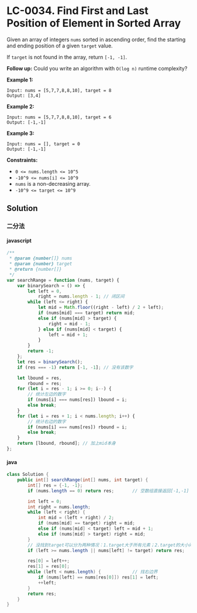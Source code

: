 # LC-0034. Find First and Last Position of Element in Sorted Array

Given an array of integers `nums` sorted in ascending order, find the starting and ending position of a given `target` value.

If `target` is not found in the array, return `[-1, -1]`.

**Follow up:** Could you write an algorithm with `O(log n)` runtime complexity?

**Example 1:**

```text
Input: nums = [5,7,7,8,8,10], target = 8
Output: [3,4]
```

**Example 2:**

```text
Input: nums = [5,7,7,8,8,10], target = 6
Output: [-1,-1]
```

**Example 3:**

```text
Input: nums = [], target = 0
Output: [-1,-1]
```

**Constraints:**

-   `0 <= nums.length <= 10^5`
-   `-10^9 <= nums[i] <= 10^9`
-   `nums` is a non-decreasing array.
-   `-10^9 <= target <= 10^9`

## Solution

### 二分法

#### javascript

```javascript
/**
 * @param {number[]} nums
 * @param {number} target
 * @return {number[]}
 */
var searchRange = function (nums, target) {
    var binarySearch = () => {
        let left = 0,
            right = nums.length - 1; // 闭区间
        while (left <= right) {
            let mid = Math.floor((right - left) / 2 + left);
            if (nums[mid] === target) return mid;
            else if (nums[mid] > target) {
                right = mid - 1;
            } else if (nums[mid] < target) {
                left = mid + 1;
            }
        }
        return -1;
    };
    let res = binarySearch();
    if (res === -1) return [-1, -1]; // 没有该数字

    let lbound = res,
        rbound = res;
    for (let i = res - 1; i >= 0; i--) {
        // 统计左边的数字
        if (nums[i] === nums[res]) lbound = i;
        else break;
    }
    for (let i = res + 1; i < nums.length; i++) {
        // 统计右边的数字
        if (nums[i] === nums[res]) rbound = i;
        else break;
    }
    return [lbound, rbound]; // 加上mid本身
};
```

#### java

```java
class Solution {
    public int[] searchRange(int[] nums, int target) {
        int[] res = {-1, -1};
        if (nums.length == 0) return res;		// 空数组直接返回[-1,-1]

        int left = 0;
        int right = nums.length;
        while (left < right) {
            int mid = (left + right) / 2;
            if (nums[mid] == target) right = mid;
            else if (nums[mid] < target) left = mid + 1;
            else if (nums[mid] > target) right = mid;
        }
        // 没找到target可以分为两种情况：1.target大于所有元素；2.target的大小间于两个相邻元素之间
        if (left >= nums.length || nums[left] != target) return res;

        res[0] = left++;
        res[1] = res[0];
        while (left < nums.length) {			// 找右边界
            if (nums[left] == nums[res[0]]) res[1] = left;
            ++left;
        }
        return res;
    }
}
```
